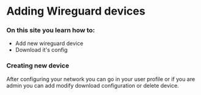 # Adding Wireguard devices

### On this site you learn how to:

* Add new wireguard device
* Download it's config

### Creating new device

After configuring your network you can go in your user profile or if you are admin you can add modify download configuration or delete device.
